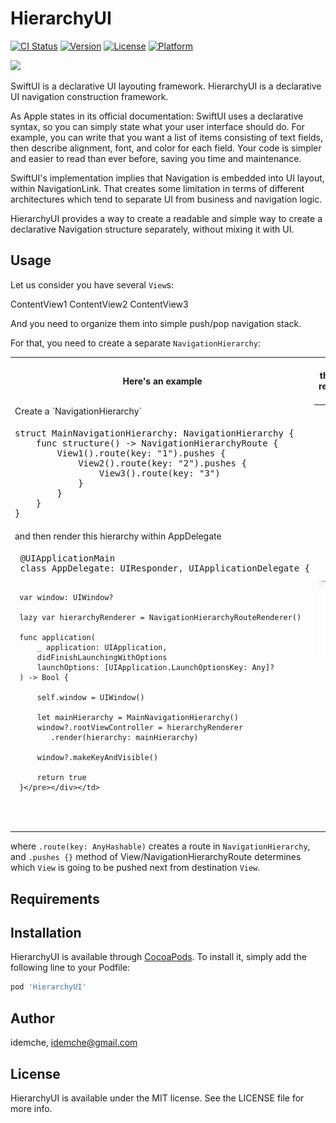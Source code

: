 # HierarchyUI

[![CI Status](https://img.shields.io/travis/idemche/HierarchyUI.svg?style=flat)](https://travis-ci.org/idemche/HierarchyUI)
[![Version](https://img.shields.io/cocoapods/v/HierarchyUI.svg?style=flat)](https://cocoapods.org/pods/HierarchyUI)
[![License](https://img.shields.io/cocoapods/l/HierarchyUI.svg?style=flat)](https://cocoapods.org/pods/HierarchyUI)
[![Platform](https://img.shields.io/cocoapods/p/HierarchyUI.svg?style=flat)](https://cocoapods.org/pods/HierarchyUI)

<a href="https://github.com/apple/swift-package-manager" alt="HierarchyUI on Swift Package Manager" title="HierarchyUI on Swift Package Manager"><img src="https://img.shields.io/badge/Swift%20Package%20Manager-compatible-brightgreen.svg" /></a>
</p>

SwiftUI is a declarative UI layouting framework.
HierarchyUI is a declarative UI navigation construction framework.

As Apple states in its official documentation:
SwiftUI uses a declarative syntax, so you can simply state what your user interface should do.
For example, you can write that you want a list of items consisting of text fields,
then describe alignment, font, and color for each field.
Your code is simpler and easier to read than ever before, saving you time and maintenance.

SwiftUI's implementation implies that Navigation is embedded into UI layout, within NavigationLink.
That creates some limitation in terms of different architectures which tend to separate UI from business
and navigation logic.

HierarchyUI provides a way to create a readable and simple way to create a declarative Navigation structure
separately, without mixing it with UI.


## Usage

Let us consider you have several `View`s:

ContentView1 ContentView2 ContentView3

And you need to organize them into simple push/pop navigation stack.

For that, you need to create a separate `NavigationHierarchy`:

<table>
  <tr>
    <th width="30%">Here's an example</th>
    <th width="30%">Here's the initial rendering result</th>
  </tr>
  <tr>
    <td>Create a `NavigationHierarchy`</td>
    <th rowspan="9"><img src="https://raw.githubusercontent.com/idemche/HierarchyUI/main/docs/images/1.png"></th>
  </tr>
  <tr>
    <td><div class="highlight highlight-source-swift"><pre>
struct MainNavigationHierarchy: NavigationHierarchy {
    func structure() -> NavigationHierarchyRoute {
        View1().route(key: "1").pushes {
            View2().route(key: "2").pushes {
                View3().route(key: "3")
            }
        }
    }
}
</pre></div></td>
  </tr>
  <tr>
    <td> and then render this hierarchy within AppDelegate</td>
  </tr>
  <tr>
    <td width="30%"><div class="highlight highlight-source-swift"><pre>
 @UIApplicationMain
 class AppDelegate: UIResponder, UIApplicationDelegate {

     var window: UIWindow?
     
     lazy var hierarchyRenderer = NavigationHierarchyRouteRenderer()

     func application(
         _ application: UIApplication,
         didFinishLaunchingWithOptions
         launchOptions: [UIApplication.LaunchOptionsKey: Any]?
     ) -> Bool {

         self.window = UIWindow()

         let mainHierarchy = MainNavigationHierarchy()
         window?.rootViewController = hierarchyRenderer
            .render(hierarchy: mainHierarchy)

         window?.makeKeyAndVisible()

         return true
     }</pre></div></td>
  </tr>
</table>

where `.route(key: AnyHashable)` creates a route in `NavigationHierarchy`, and `.pushes {}` method of
View/NavigationHierarchyRoute determines which `View` is going to be pushed next from destination `View`.





## Requirements

## Installation

HierarchyUI is available through [CocoaPods](https://cocoapods.org). To install
it, simply add the following line to your Podfile:

```ruby
pod 'HierarchyUI'
```

## Author

idemche, idemche@gmail.com

## License

HierarchyUI is available under the MIT license. See the LICENSE file for more info.
